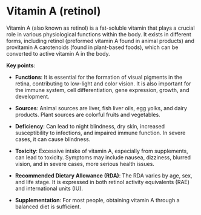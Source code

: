 # Vitamin A (retinol)

Vitamin A (also known as retinol) is a fat-soluble vitamin that plays a crucial role in various physiological functions within the body. It exists in different forms, including retinol (preformed vitamin A found in animal products) and provitamin A carotenoids (found in plant-based foods), which can be converted to active vitamin A in the body.

**Key points**:

* **Functions**: It is essential for the formation of visual pigments in the retina, contributing to low-light and color vision. It is also important for the immune system, cell differentiation, gene expression, growth, and development.

* **Sources**: Animal sources are liver, fish liver oils, egg yolks, and dairy products. Plant sources are colorful fruits and vegetables.

* **Deficiency**: Can lead to night blindness, dry skin, increased susceptibility to infections, and impaired immune function. In severe cases, it can cause blindness.

* **Toxicity**: Excessive intake of vitamin A, especially from supplements, can lead to toxicity. Symptoms may include nausea, dizziness, blurred vision, and in severe cases, more serious health issues.

* **Recommended Dietary Allowance (RDA)**: The RDA varies by age, sex, and life stage. It is expressed in both retinol activity equivalents (RAE) and international units (IU).

* **Supplementation**: For most people, obtaining vitamin A through a balanced diet is sufficient.
